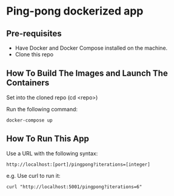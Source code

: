 # Ping-pong dockerized app

## Pre-requisites
- Have Docker and Docker Compose installed on the machine. 
- Clone this repo

## How To Build The Images and Launch The Containers
Set into the cloned repo (cd \<repo>)

Run the following command:</br>
``` 
docker-compose up
```
## How To Run This App
Use a URL with the following syntax:
```
http://localhost:[port]/pingpong?iterations=[integer]
```
e.g. Use curl to run it:
```
curl "http://localhost:5001/pingpong?iterations=6"
```
